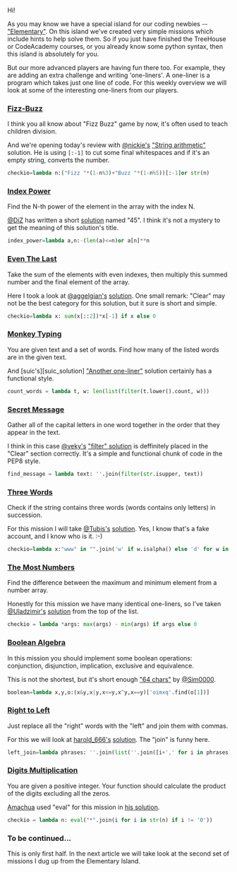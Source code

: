 Hi!

As you may know we have a special island for our coding newbies -- ["Elementary"][elementary_island].
On this island we've created very simple missions which include hints to help solve them. 
So if you just have finished the TreeHouse or CodeAcademy courses, or you already know some python syntax,
then this island is absolutely for you.

But our more advanced players are having fun there too. For example, they are adding an extra challenge and writing 'one-liners'.
A one-liner is a program which takes just one line of code. 
For this weekly overview we will look at some of the interesting one-liners from our players.

### [Fizz-Buzz][fizz_buzz]

I think you all know about "Fizz Buzz" game by now, it's often used to teach children division.

And we're opening today's review with [@nickie's][nickie_profile] ["String arithmetic"][fizz_buzz_nickie] solution.
He is using `[:-1]` to cut some final whitespaces and if it's an empty string, converts the number.

```python
checkio=lambda n:("Fizz "*(1-n%3)+"Buzz "*(1-n%5))[:-1]or str(n)
```

### [Index Power][index_power]

Find the N-th power of the element in the array with the index N.

[@DiZ][DiZ_profile] has written a short [solution][index_power_DiZ] named "45". 
I think it's not a mystery to get the meaning of this solution's title.

```python
index_power=lambda a,n:-(len(a)<=n)or a[n]**n
```

### [Even The Last][even_last]

Take the sum of the elements with even indexes, then multiply this summed number and the final element of the array.

Here I took a look at [@aggelgian's][aggelgian_profile] [solution][even_last_aggelgian]. 
One small remark: "Clear" may not be the best category for this solution, but it sure is short and simple.
 
```python
checkio=lambda x: sum(x[::2])*x[-1] if x else 0
```

### [Monkey Typing][monkey_typing]

You are given text and a set of words. Find how many of the listed words are in the given text.

And [suic's][suic_solution] ["Another one-liner"][monkey_typing_suic] solution certainly has a functional style.

```python
count_words = lambda t, w: len(list(filter(t.lower().count, w)))
```

### [Secret Message][secret_message]

Gather all of the capital letters in one word together in the order that they appear in the text.

I think in this case [@veky's][veky_profile] ["filter" solution][secret_message_veky] is deffinitely placed in the "Clear" section correctly.
It's a simple and functional chunk of code in the PEP8 style.

```python
find_message = lambda text: ''.join(filter(str.isupper, text))
```

### [Three Words][three_words]

Check if the string contains three words (words contains only letters) in succession.

For this mission I will take [@Tubis's][Tubis_profile] [solution][three_words_tubis]. 
Yes, I know that's a fake account, and I know who is it. :-)

```python
checkio=lambda x:"www" in "".join('w' if w.isalpha() else 'd' for w in x.split())
```

### [The Most Numbers][most_numbers]

Find the difference between the maximum and minimum element from a number array.

Honestly for this mission we have many identical one-liners,
so I've taken [@Uladzimir's][Uladzimir_profile] [solution][most_numbers_Uladzimir] from the top of the list.

```python
checkio = lambda *args: max(args) - min(args) if args else 0
```

### [Boolean Algebra][boolean_algebra]

In this mission you should implement some boolean operations: conjunction, disjunction, implication, exclusive and equivalence.

This is not the shortest, but it's short enough ["64 chars"][boolean_algebra_Sim0000] by [@Sim0000][Sim0000_profile].

```python
boolean=lambda x,y,o:(x&y,x|y,x<=y,x^y,x==y)['oimxq'.find(o[1])]
```


### [Right to Left][right_left]

Just replace all the "right" words with the "left" and join them with commas.

For this we will look at [harold_666's][harold_666_profile] [solution][right_left_harold_666].
The "join" is funny here.

```python
left_join=lambda phrases: ''.join(list(''.join([i+',' for i in phrases]))[0:-1]).replace('right','left')
```
### [Digits Multiplication][digits_multiplication]

You are given a positive integer. Your function should calculate the product of the digits excluding all the zeros.

[Amachua][Amachua_profile] used "eval" for this mission in [his solution][digits_multiplication_Amachua].

```python
checkio = lambda n: eval("*".join(i for i in str(n) if i != '0'))
```

### To be continued...

This is only first half. In the next article we will take look at the second set of missions I dug up from the Elementary Island.


<!--------------------------------------------------------------------------------------------------------------------->

[elementary_island]: http://www.checkio.org/station/library/

<!--Mission Links-->
[fizz_buzz]: http://www.checkio.org/mission/fizz-buzz/share/a22c7465d4ecc1c7efad0113609f5697/
[index_power]: http://www.checkio.org/mission/index-power/share/6adc6eec6760ceb88833e2929de455e7/
[even_last]: http://www.checkio.org/mission/even-last/share/b1f3ac0442f6e0f5fb6bce42237a7275/
[monkey_typing]: http://www.checkio.org/mission/monkey-typing/share/18f3e365b0afbc53159c9e5a0f367246/
[secret_message]: http://www.checkio.org/mission/secret-message/share/4734114443b6d18a22f1ae2ebffcc2ec/
[three_words]: http://www.checkio.org/mission/three-words/share/3d3d08a8f6b6b20c3e915bfa7384fa7c/
[most_numbers]: http://www.checkio.org/mission/most-numbers/share/d52a7a08eed35bf390c78b501e69c152/
[boolean_algebra]: http://www.checkio.org/mission/boolean-algebra/share/efc4ce2e4b11276cd3a811075d70bf94/
[right_left]: http://www.checkio.org/mission/right-to-left/share/fdf0ee9eabb064af1ab5c2c9d78cc330/
[digits_multiplication]: http://www.checkio.org/mission/digits-multiplication/share/973c58b1aaaa73691f3388637048bb4b/


<!--Users-->
[nickie_profile]: http://www.checkio.org/user/nickie/
[DiZ_profile]: http://www.checkio.org/user/DiZ/
[aggelgian_profile]: http://www.checkio.org/user/aggelgian/
[suic_profile]: http://www.checkio.org/user/suic/
[veky_profile]: http://www.checkio.org/user/veky/
[Tubis_profile]: http://www.checkio.org/user/Tubis/
[Uladzimir_profile]: http://www.checkio.org/user/Uladzimir/
[Sim0000_profile]: http://www.checkio.org/user/Sim0000/
[harold_666_profile]: http://www.checkio.org/user/harold_666/
[Amachua_profile]: http://www.checkio.org/user/Amachua/

<!--solutions-->
[fizz_buzz_nickie]: http://www.checkio.org/mission/fizz-buzz/publications/nickie/python-3/string-arithmetic/share/5db4796565d5d5a78a7ff692f8a0f1d9/
[index_power_DiZ]: http://www.checkio.org/mission/index-power/publications/DiZ/python-3/45/share/31dc12bc71250606feedb9efb0d4c780/
[even_last_aggelgian]: http://www.checkio.org/mission/even-last/publications/aggelgian/python-3/first/share/a6e12bb48b6b23fe58da6e4b1ee57c7a/
[monkey_typing_suic]: http://www.checkio.org/mission/monkey-typing/publications/suic/python-3/another-one-liner/share/0decb5d0bfd4b377198125954d831adf/
[secret_message_veky]: http://www.checkio.org/mission/secret-message/publications/veky/python-3/filter/share/efd4e41ef30dcac9af99dcd6c84ae149/
[three_words_tubis]: http://www.checkio.org/mission/three-words/publications/Tubis/python-3/first/share/863c87edf8d31d3286afe2057388508b/
[most_numbers_Uladzimir]: http://www.checkio.org/mission/most-numbers/publications/Uladzimir/python-3/first/share/d87c9b5e0385ca0b0df9989536d76b1f/
[boolean_algebra_Sim0000]: http://www.checkio.org/mission/boolean-algebra/publications/Sim0000/python-3/64-chars/share/94aaf42f250a2e6db1782e769f6ca86b/
[right_left_harold_666]: http://www.checkio.org/mission/right-to-left/publications/harold_666/python-27/first/share/014f7a3d9bb0185f247bea10ec460984/
[digits_multiplication_Amachua]: http://www.checkio.org/mission/digits-multiplication/publications/Amachua/python-3/first/share/c5b1cdf4b14739c921797eccfcac3ed3/
